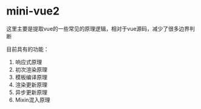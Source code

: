 # mini-vue2

这里主要是提取vue的一些常见的原理逻辑，相对于vue源码，减少了很多边界判断

目前具有的功能：
1. 响应式原理
2. 初次渲染原理
3. 模板编译原理
4. 渲染更新原理
5. 异步更新原理
6. Mixin混入原理
